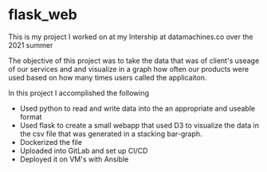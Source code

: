 # flask_web

This is my project I worked on at my Intership at datamachines.co over the 2021 summer

The objective of this project was to take the data that was of client's useage of our services and and visualize in a graph how often our products were used based on how many times users called the applicaiton.


In this project I accomplished the following

- Used python to read and write data into the an appropriate and useable format
- Used flask to create a small webapp that used D3 to visualize the data in the csv file that was generated in a stacking bar-graph.
- Dockerized the file
- Uploaded into GitLab and set up CI/CD
- Deployed it on VM's with Ansible
